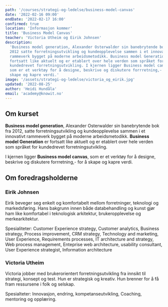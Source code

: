 ```yaml
---
path: '/courses/strategi-og-ledelse/business-model-canvas'
date: '2022-02-16 09:00'
endDate: '2022-02-17 16:00'
confirmed: true
location: 'Informasjon kommer'
title: 'Business Model Canvas'
teacher: 'Victoria Utheim og Eirik Johnsen'
description:
  'Business model generation, Alexander Osterwalder sin banebrytende bok fra
  2012 satte forretningsutvikling og kundeopplevelse sammen i et innovativt
  rammeverk bygget på moderne arbeidsmetodikk. Business model Generation er
  fortsatt like aktuelt og er etablert over hele verden som språket for
  kundedrevet forretningsutvikling. I kjernen ligger Business model canvas,
  som er et verktøy for å designe, beskrive og diskutere forrretning,- for å
  skape og kapre verdi.'
image: '/assets/strategi-og-ledelse/victoria_og_eirik.jpg'
updated: '2022-08-25'
author: 'Heidi Hundåla'
email: 'academy@knowit.no'
---
```


## Om kurset

**Business model generation**, Alexander Osterwalder sin banebrytende bok fra
2012, satte forretningsutvikling og kundeopplevelse sammen i et innovativt
rammeverk bygget på moderne arbeidsmetodikk. **Business model Generation** er
fortsatt like aktuelt og er etablert over hele verden som språket for
kundedrevet forretningsutvikling.

I kjernen ligger **Business model canvas**, som er et verktøy for å designe,
beskrive og diskutere forrretning,- for å skape og kapre verdi.

## Om foredragsholderne

### Eirik Johnsen

Eirik beveger seg enkelt og komfortabelt mellom forretninger, teknologi og
markedsføring. Hans bakgrunn innen både databehandling og kunst gjør ham like
komfortabel i teknologisk arkitektur, brukeropplevelse og merkearkitektur.

Spesialiteter: Customer Experience strategy, Customer analytics, Business
strategy, Process improvement, CRM strategy, Technology and marketing, User
Experience, Requirements processes, IT architecture and strategy, Web process
management, Enteprise web architecture, usability consultant, User Experience
strategist, Information architecture

### Victoria Utheim

Victoria jobber med brukerorientert forretningsutvikling fra innsikt til
strategi, konsept og test. Hun er strategisk og kreativ. Hun brenner for å få
fram ressursene i folk og selskap.

Spesialteter: Innovasjon, endring, kompetanseutvikling, Coaching, mentoring og
opplæring.
